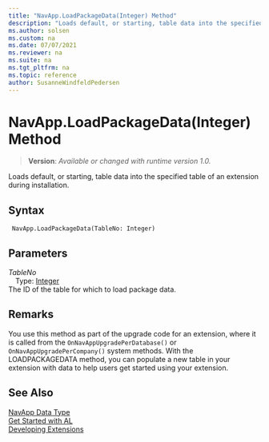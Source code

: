 ```yaml
---
title: "NavApp.LoadPackageData(Integer) Method"
description: "Loads default, or starting, table data into the specified table of an extension during installation."
ms.author: solsen
ms.custom: na
ms.date: 07/07/2021
ms.reviewer: na
ms.suite: na
ms.tgt_pltfrm: na
ms.topic: reference
author: SusanneWindfeldPedersen
---
```

[//]: # (START>DO_NOT_EDIT)
[//]: # (IMPORTANT:Do not edit any of the content between here and the END>DO_NOT_EDIT.)
[//]: # (Any modifications should be made in the .xml files in the ModernDev repo.)
# NavApp.LoadPackageData(Integer) Method
> **Version**: _Available or changed with runtime version 1.0._

Loads default, or starting, table data into the specified table of an extension during installation.


## Syntax
```AL
 NavApp.LoadPackageData(TableNo: Integer)
```
## Parameters
*TableNo*  
&emsp;Type: [Integer](../integer/integer-data-type.md)  
The ID of the table for which to load package data.  



[//]: # (IMPORTANT: END>DO_NOT_EDIT)

## Remarks
You use this method as part of the upgrade code for an extension, where it is called from the `OnNavAppUpgradePerDatabase()` or `OnNavAppUpgradePerCompany()` system methods. With the LOADPACKAGEDATA method, you can populate a new table in your extension with data to help users get started using your extension. <!--Links For more information, see [Extending Microsoft Dynamics NAV Using Extension Packages](Extending-Microsoft-Dynamics-NAV-Using-Extension-Packages.md).-->  

## See Also
[NavApp Data Type](navapp-data-type.md)  
[Get Started with AL](../../devenv-get-started.md)  
[Developing Extensions](../../devenv-dev-overview.md)